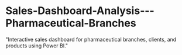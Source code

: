 # Sales-Dashboard-Analysis---Pharmaceutical-Branches
"Interactive sales dashboard for pharmaceutical branches, clients, and products using Power BI."
